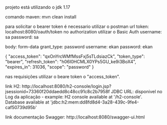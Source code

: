 projeto está utilizando o jdk 1.17

comando maven: mvn clean install

para solicitar o bearer token é necessario utilizar o postman
url token: localhost:8080/oauth/token
no authorization utilizar o Basic Auth
username: sa
password: sa 

body: form-data
    grant_type: password
    username: ekan
    password: ekan

{
    "access_token": "qxOnYrcWMfMssFxj5sTLdsiazCk",
    "token_type": "bearer",
    "refresh_token": "h06I0HCMLX0YPs5GU_ke9i3BoX4",
    "expires_in": 31036,
    "scope": "password"
}

nas requisições utilizar o beare token o "access_token".

link H2: http://localhost:8080/h2-console/login.jsp?jsessionid=73360f20ddaedd8c48cc91c8c2b7958f
JDBC URL: disponivel no Log da aplicação - example: H2 console available at '/h2-console'. Database available at 'jdbc:h2:mem:dd8fd8d4-3a28-439c-9fe4-caf50739d95b'

link documentação Swagger: http://localhost:8080/swagger-ui.html